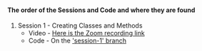 #### The order of the Sessions and Code and where they are found


1. Session 1 - Creating Classes and Methods
    - Video - [Here is the Zoom recording link](https://us06web.zoom.us/rec/share/aXI1DawufSxacSv-HIfS8o4k80kc9-0XNEmGz0DvNF0l0gLpnmQCI0lijLeAjfMs.EDx7e6UOgf9-5_Zq)
    - Code - On the ['session-1' branch](https://github.com/fredricksimi/CFG-OOP-Python/tree/session-1)